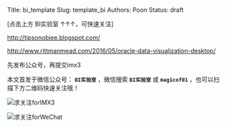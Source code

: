 Title:  bi_template
Slug:  template_bi
Authors: Poon
Status: draft



[点击上方 BI实验室 ↑↑↑，可快速关注]


http://tipsonobiee.blogspot.com/

http://www.rittmanmead.com/2016/05/oracle-data-visualization-desktop/


先发布公众号，再提交imx3

本文首发于微信公众号： **`BI实验室`** ，微信搜索 **`BI实验室`** 或 **`magicof01`** ，也可以扫描下方二维码快速关注哦！

![求关注forIMX3](http://www.imx3.com/img/weixin_bi_common/sdr_code_tree.png)

![求关注forWeChat](https://mmbiz.qlogo.cn/mmbiz/sfKia69cLy1yGH30FHU6SYaJPqvibh7Wib9Pg2V6rc7zjaPJ7aKk9NcpQb9IIhZLCIG8CB4b0QV2vKWopevlhvafw/0?wx_fmt=png)


